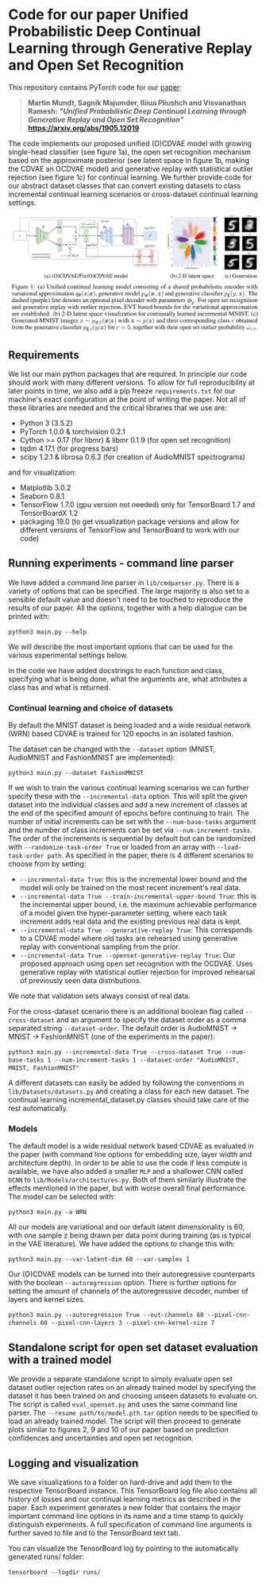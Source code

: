 # Code for our paper Unified Probabilistic Deep Continual Learning through Generative Replay and Open Set Recognition

This repository contains PyTorch code for our [paper](https://arxiv.org/abs/1905.12019
):

> **Martin Mundt, Sagnik Majumder, Iliiua Pliushch and Visvanathan Ramesh:
> *"Unified Probabilistic Deep Continual Learning through Generative Replay and Open Set Recognition"*
> https://arxiv.org/abs/1905.12019**

The code implements our proposed unified (O)CDVAE model with growing single-head classifier (see figure 1a), the open set recognition mechanism based on the approximate posterior (see latent space in figure 1b, making the CDVAE an OCDVAE model) and generative replay with statistical outlier rejection (see figure 1c) for continual learning. We further provide code for our abstract dataset classes that can convert existing datasets to class incremental continual learning scenarios or cross-dataset continual learning settings.

![](README_gfx/unified_model.png)

## Requirements

We list our main python packages that are required. In principle our code should work with many different versions. To allow for full reproducibility at later points in time, we also add a pip freeze `requirements.txt` for our machine's exact configuration at the point of writing the paper. Not all of these libraries are needed and the critical libraries that we use are:

* Python 3 (3.5.2)
* PyTorch 1.0.0 & torchvision 0.2.1 
* Cython >= 0.17 (for libmr) & libmr 0.1.9 (for open set recognition)
* tqdm 4.17.1 (for progress bars)
* scipy 1.2.1 & librosa 0.6.3 (for creation of AudioMNIST spectrograms)
	
and for visualization:

* Matplotlib 3.0.2
* Seaborn 0.8.1
* TensorFlow 1.7.0 (gpu version not needed) only for TensorBoard 1.7 and TensorBoardX 1.2
* packaging 19.0 (to get visualization package versions and allow for different versions of TensorFlow and TensorBoard to work with our code)


## Running experiments - command line parser
We have added a command line parser in `lib/cmdparser.py`. There is a variety of options that can be specified. The large majority is also set to a sensible default value and doesn't need to be touched to reproduce the results of our paper. All the options, together with a help dialogue can be printed with:

	python3 main.py --help

We will describe the most important options that can be used for the various experimental settings below. 

In the code we have added docstrings to each function and class, specifying what is being done, what the arguments are, what attributes a class has and what is returned. 

### Continual learning and choice of datasets
By default the MNIST dataset is being loaded and a wide residual network (WRN) based CDVAE is trained for 120 epochs in an isolated fashion.

The dataset can be changed with the `--dataset` option (MNIST, AudioMNIST and FashionMNIST are implemented):

	python3 main.py --dataset FashionMNIST
	
If we wish to train the various continual learning scenarios we can further specify these with the `--incremental-data` option. This will split the given dataset into the individual classes and add a new increment of classes at the end of the specified amount of epochs before continuing to train. The number of initial increments can be set with the `--num-base-tasks` argument and the number of class increments can be set via `--num-increment-tasks`. The order of the increments is sequential by default but can be randomized with `--randomize-task-order True` or loaded from an array with `--load-task-order path`. 
As specified in the paper, there is 4 different scenarios to choose from by setting: 
	
* `--incremental-data True`: this is the incremental lower bound and the model will only be trained on the most recent increment's real data.
* `--incremental-data True --train-incremental-upper-bound True`: this is the incremental upper bound, i.e. the maximum achievable performance of a model given the hyper-parameter setting, where each task increment adds real data and the existing previous real data is kept.
* `--incremental-data True --generative-replay True`: This corresponds to a CDVAE model where old tasks are rehearsed using generative replay with conventional sampling from the prior. 
* `--incremental-data True --openset-generative-replay True`: Our proposed approach using open set recognition with the OCDVAE. Uses generative replay with statistical outlier rejection for improved rehearsal of previously seen data distributions. 

We note that validation sets always consist of real data. 

For the cross-dataset scenario there is an additional boolean flag called `--cross-dataset` and an argument to specify the dataset order as a comma separated string `--dataset-order`. The default order is AudioMNIST -> MNIST -> FashionMNIST (one of the experiments in the paper):

	python3 main.py --incremental-data True --cross-dataset True --num-base-tasks 1 --num-increment-tasks 1 --dataset-order "AudioMNIST, MNIST, FashionMNIST"
	
A different datasets can easily be added by following the conventions in `lib/Datasets/datasets.py` and creating a class for each new dataset. The continual learning incremental_dataset.py classes should take care of the rest automatically.

### Models
The default model is a wide residual network based CDVAE as evaluated in the paper (with command line options for embedding size, layer width and architecture depth). In order to be able to use the code if less compute is available, we have also added a smaller `MLP` and a shallower CNN called `DCNN` to `lib/Models/architectures.py`. Both of them similarly illustrate the effects mentioned in the paper, but with worse overall final performance. The model can be selected with:

	python3 main.py -a WRN

All our models are variational and our default latent dimensionality is 60, with one sample z being drawn per data point during training (as is typical in the VAE literature). We have added the options to change this with:

	python3 main.py --var-latent-dim 60 --var-samples 1
	
Our (O)CDVAE models can be turned into their autoregressive counterparts with the boolean `--autoregression` option. There is further options for setting the amount of channels of the autoregressive decoder, number of layers and kernel sizes. 

	python3 main.py --autoregression True --out-channels 60 --pixel-cnn-channels 60 --pixel-cnn-layers 3 --pixel-cnn-kernel-size 7
	
## Standalone script for open set dataset evaluation with a trained model
We provide a separate standalone script to simply evaluate open set dataset outlier rejection rates on an already trained model by specifying the dataset it has been trained on and choosing unseen datasets to evaluate on. The script is called `eval_openset.py` and uses the same command line parser. The `--resume path/to/model.pth.tar` option needs to be specified to load an already trained model. The script will then proceed to generate plots similar to figures 2, 9 and 10 of our paper based on prediction confidences and uncertainties and open set recognition. 

## Logging and visualization
We save visualizations to a folder on hard-drive and add them to the respective TensorBoard instance. This TensorBoard log file also contains all history of losses and our continual learning metrics as described in the paper. Each experiment generates a new folder that contains the major important command line options in its name and a time stamp to quickly distinguish experiments. A full specification of command line arguments is further saved to file and to the TensorBoard text tab.

You can visualize the TensorBoard log by pointing to the automatically generated runs/ folder:

	tensorboard --logdir runs/
